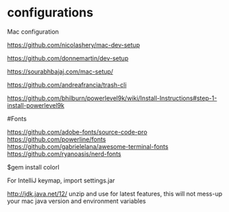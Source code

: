 # configurations

Mac configuration


https://github.com/nicolashery/mac-dev-setup

https://github.com/donnemartin/dev-setup

https://sourabhbajaj.com/mac-setup/

https://github.com/andreafrancia/trash-cli

https://github.com/bhilburn/powerlevel9k/wiki/Install-Instructions#step-1-install-powerlevel9k

#Fonts

https://github.com/adobe-fonts/source-code-pro
https://github.com/powerline/fonts
https://github.com/gabrielelana/awesome-terminal-fonts
https://github.com/ryanoasis/nerd-fonts

$gem install colorl

For IntelliJ keymap, import settings.jar

http://jdk.java.net/12/ unzip and use for latest features, this will not mess-up your mac java version and environment variables
